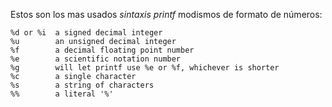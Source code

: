 Estos son los mas usados _sintaxis printf_ modismos de formato de números:
```
%d or %i  a signed decimal integer
%u        an unsigned decimal integer
%f        a decimal floating point number
%e        a scientific notation number
%g        will let printf use %e or %f, whichever is shorter
%c        a single character
%s        a string of characters
%%        a literal '%'
```
